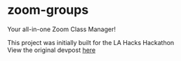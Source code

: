 # zoom-groups
Your all-in-one Zoom Class Manager!  
  
This project was initially built for the LA Hacks Hackathon  
View the original devpost [here](https://devpost.com/software/zoomgroups-8sdauk)  
